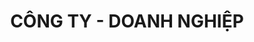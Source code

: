 ---
layout: "category-page"
title: "CÔNG TY - DOANH NGHIỆP"
description: "Tải miễn phí file đồ hoạ vector CÔNG TY - DOANH NGHIỆP png jpg pdf ai crd..."
permalink: "/category/cong-ty-doanh-nghiep/"
image: "/assets/images/affiliates.jpg"
color: "#121826"
---